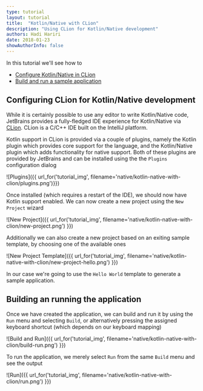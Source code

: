 ```yaml
---
type: tutorial
layout: tutorial
title:  "Kotlin/Native with CLion"
description: "Using CLion for Kotlin/Native development"
authors: Hadi Hariri 
date: 2018-01-23
showAuthorInfo: false
---
```



In this tutorial we'll see how to

* [Configure Kotlin/Native in CLion](#configuring-clion-for-kotlinnative-development)
* [Build and run a sample application](#building-an-running-the-application)


## Configuring CLion for Kotlin/Native development

While it is certainly possible to use any editor to write Kotlin/Native code, JetBrains provides 
a fully-fledged IDE experience for Kotlin/Native via [CLion](https://www.jetbrains.com/clion). CLion is a C/C++ IDE built on the
IntelliJ platform. 

Kotlin support in CLion is provided via a couple of plugins, namely the Kotlin plugin which provides core support for the language, and the Kotlin/Native plugin which 
adds functionality for native support. Both of these plugins are provided by JetBrains and can be installed using the the `Plugins` configuration dialog


![Plugins]({{ url_for('tutorial_img', filename='native/kotlin-native-with-clion/plugins.png')}})


Once installed (which requires a restart of the IDE), we should now have Kotlin support enabled. We can now create a new project using the 
`New Project` wizard

![New Project]({{ url_for('tutorial_img', filename='native/kotlin-native-with-clion/new-project.png') }})


Additionally we can also create a new project based on an exiting sample template, by choosing one of the available ones

![New Project Template]({{ url_for('tutorial_img', filename='native/kotlin-native-with-clion/new-project-hello.png') }})

In our case we're going to use the `Hello World` template to generate a sample application. 

## Building an running the application

Once we have created the application, we can build and run it by using the `Run` menu and selecting `Build`, or alternatively
pressing the assigned keyboard shortcut (which depends on our keyboard mapping)

![Build and Run]({{ url_for('tutorial_img', filename='native/kotlin-native-with-clion/build-run.png') }}) 

To run the application, we merely select `Run` from the same `Build` menu and see the output

![Run]({{ url_for('tutorial_img', filename='native/kotlin-native-with-clion/run.png') }})

